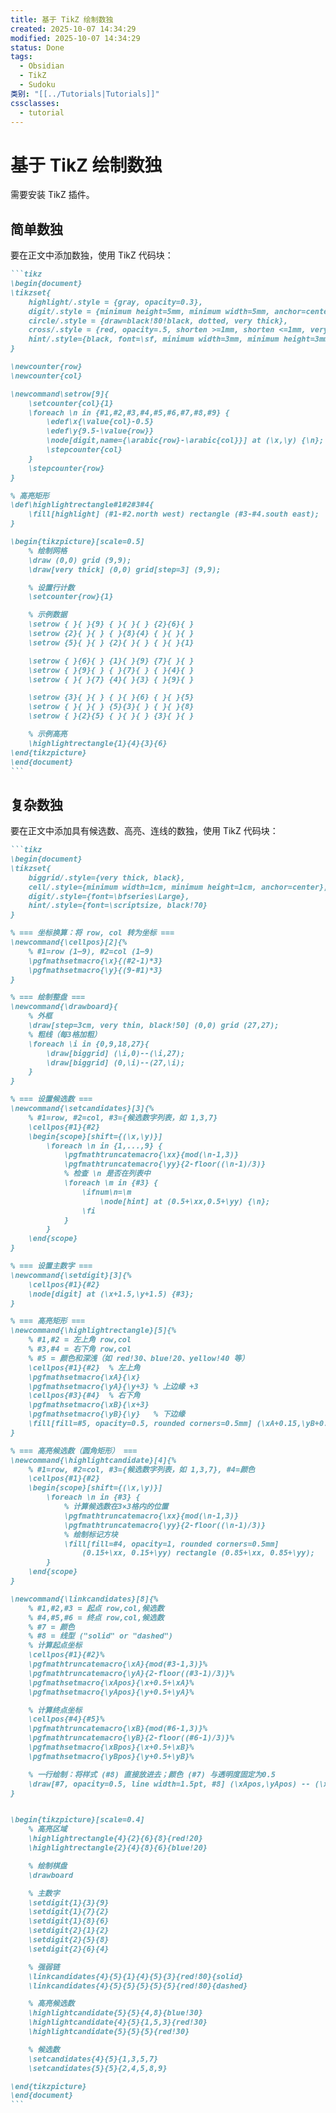 ```yaml
---
title: 基于 TikZ 绘制数独
created: 2025-10-07 14:34:29
modified: 2025-10-07 14:34:29
status: Done
tags:
  - Obsidian
  - TikZ
  - Sudoku
类别: "[[../Tutorials|Tutorials]]"
cssclasses:
  - tutorial
---
```

# 基于 TikZ 绘制数独

需要安装 TikZ 插件。

## 简单数独

要在正文中添加数独，使用 TikZ 代码块：

````markdown
```tikz
\begin{document}
\tikzset{
    highlight/.style = {gray, opacity=0.3},
    digit/.style = {minimum height=5mm, minimum width=5mm, anchor=center},
    circle/.style = {draw=black!80!black, dotted, very thick},
    cross/.style = {red, opacity=.5, shorten >=1mm, shorten <=1mm, very thick, line cap=round},
    hint/.style={black, font=\sf, minimum width=3mm, minimum height=3mm}
}

\newcounter{row}
\newcounter{col}

\newcommand\setrow[9]{
    \setcounter{col}{1}
    \foreach \n in {#1,#2,#3,#4,#5,#6,#7,#8,#9} {
        \edef\x{\value{col}-0.5}
        \edef\y{9.5-\value{row}}
        \node[digit,name={\arabic{row}-\arabic{col}}] at (\x,\y) {\n};
        \stepcounter{col}
    }
    \stepcounter{row}
}

% 高亮矩形
\def\highlightrectangle#1#2#3#4{
    \fill[highlight] (#1-#2.north west) rectangle (#3-#4.south east);
}

\begin{tikzpicture}[scale=0.5]
    % 绘制网格
    \draw (0,0) grid (9,9);
    \draw[very thick] (0,0) grid[step=3] (9,9);

    % 设置行计数
    \setcounter{row}{1}

    % 示例数据
    \setrow { }{ }{9} { }{ }{ } {2}{6}{ }
    \setrow {2}{ }{ } { }{8}{4} { }{ }{ }
    \setrow {5}{ }{ } {2}{ }{ } { }{ }{1}

    \setrow { }{6}{ } {1}{ }{9} {7}{ }{ }
    \setrow { }{9}{ } { }{7}{ } { }{4}{ }
    \setrow { }{ }{7} {4}{ }{3} { }{9}{ }

    \setrow {3}{ }{ } { }{ }{6} { }{ }{5}
    \setrow { }{ }{ } {5}{3}{ } { }{ }{8}
    \setrow { }{2}{5} { }{ }{ } {3}{ }{ }

    % 示例高亮
    \highlightrectangle{1}{4}{3}{6}
\end{tikzpicture}
\end{document}
```
````

## 复杂数独

要在正文中添加具有候选数、高亮、连线的数独，使用 TikZ 代码块：

````markdown
```tikz
\begin{document}
\tikzset{
    biggrid/.style={very thick, black},
    cell/.style={minimum width=1cm, minimum height=1cm, anchor=center},
    digit/.style={font=\bfseries\Large},
    hint/.style={font=\scriptsize, black!70}
}

% === 坐标换算：将 row, col 转为坐标 ===
\newcommand{\cellpos}[2]{%
    % #1=row (1–9), #2=col (1–9)
    \pgfmathsetmacro{\x}{(#2-1)*3}
    \pgfmathsetmacro{\y}{(9-#1)*3}
}

% === 绘制整盘 ===
\newcommand{\drawboard}{
    % 外框
    \draw[step=3cm, very thin, black!50] (0,0) grid (27,27);
    % 粗线（每3格加粗）
    \foreach \i in {0,9,18,27}{
        \draw[biggrid] (\i,0)--(\i,27);
        \draw[biggrid] (0,\i)--(27,\i);
    }
}

% === 设置候选数 ===
\newcommand{\setcandidates}[3]{%
    % #1=row, #2=col, #3={候选数字列表，如 1,3,7}
    \cellpos{#1}{#2}
    \begin{scope}[shift={(\x,\y)}]
        \foreach \n in {1,...,9} {
            \pgfmathtruncatemacro{\xx}{mod(\n-1,3)}
            \pgfmathtruncatemacro{\yy}{2-floor((\n-1)/3)}
            % 检查 \n 是否在列表中
            \foreach \m in {#3} {
                \ifnum\n=\m
                    \node[hint] at (0.5+\xx,0.5+\yy) {\n};
                \fi
            }
        }
    \end{scope}
}

% === 设置主数字 ===
\newcommand{\setdigit}[3]{%
    \cellpos{#1}{#2}
    \node[digit] at (\x+1.5,\y+1.5) {#3};
}

% === 高亮矩形 ===
\newcommand{\highlightrectangle}[5]{%
    % #1,#2 = 左上角 row,col
    % #3,#4 = 右下角 row,col
    % #5 = 颜色和深浅（如 red!30、blue!20、yellow!40 等）
    \cellpos{#1}{#2}  % 左上角
    \pgfmathsetmacro{\xA}{\x}
    \pgfmathsetmacro{\yA}{\y+3} % 上边缘 +3
    \cellpos{#3}{#4}  % 右下角
    \pgfmathsetmacro{\xB}{\x+3}
    \pgfmathsetmacro{\yB}{\y}   % 下边缘
    \fill[fill=#5, opacity=0.5, rounded corners=0.5mm] (\xA+0.15,\yB+0.15) rectangle (\xB-0.15,\yA-0.15);
}

% === 高亮候选数（圆角矩形） ===
\newcommand{\highlightcandidate}[4]{%
    % #1=row, #2=col, #3={候选数字列表，如 1,3,7}, #4=颜色
    \cellpos{#1}{#2}
    \begin{scope}[shift={(\x,\y)}]
        \foreach \n in {#3} {
            % 计算候选数在3×3格内的位置
            \pgfmathtruncatemacro{\xx}{mod(\n-1,3)}
            \pgfmathtruncatemacro{\yy}{2-floor((\n-1)/3)}
            % 绘制标记方块
            \fill[fill=#4, opacity=1, rounded corners=0.5mm]
                (0.15+\xx, 0.15+\yy) rectangle (0.85+\xx, 0.85+\yy);
        }
    \end{scope}
}

\newcommand{\linkcandidates}[8]{%
    % #1,#2,#3 = 起点 row,col,候选数
    % #4,#5,#6 = 终点 row,col,候选数
    % #7 = 颜色
    % #8 = 线型 ("solid" or "dashed")
    % 计算起点坐标
    \cellpos{#1}{#2}%
    \pgfmathtruncatemacro{\xA}{mod(#3-1,3)}%
    \pgfmathtruncatemacro{\yA}{2-floor((#3-1)/3)}%
    \pgfmathsetmacro{\xApos}{\x+0.5+\xA}%
    \pgfmathsetmacro{\yApos}{\y+0.5+\yA}%

    % 计算终点坐标
    \cellpos{#4}{#5}%
    \pgfmathtruncatemacro{\xB}{mod(#6-1,3)}%
    \pgfmathtruncatemacro{\yB}{2-floor((#6-1)/3)}%
    \pgfmathsetmacro{\xBpos}{\x+0.5+\xB}%
    \pgfmathsetmacro{\yBpos}{\y+0.5+\yB}%

    % 一行绘制：将样式 (#8) 直接放进去；颜色 (#7) 与透明度固定为0.5
    \draw[#7, opacity=0.5, line width=1.5pt, #8] (\xApos,\yApos) -- (\xBpos,\yBpos);
}


\begin{tikzpicture}[scale=0.4]
    % 高亮区域
    \highlightrectangle{4}{2}{6}{8}{red!20}
    \highlightrectangle{2}{4}{8}{6}{blue!20}

    % 绘制棋盘
    \drawboard

    % 主数字
    \setdigit{1}{3}{9}
    \setdigit{1}{7}{2}
    \setdigit{1}{8}{6}
    \setdigit{2}{1}{2}
    \setdigit{2}{5}{8}
    \setdigit{2}{6}{4}

    % 强弱链
    \linkcandidates{4}{5}{1}{4}{5}{3}{red!80}{solid}
    \linkcandidates{4}{5}{5}{5}{5}{5}{red!80}{dashed}

    % 高亮候选数
    \highlightcandidate{5}{5}{4,8}{blue!30}
    \highlightcandidate{4}{5}{1,5,3}{red!30}
    \highlightcandidate{5}{5}{5}{red!30}

    % 候选数
    \setcandidates{4}{5}{1,3,5,7}
    \setcandidates{5}{5}{2,4,5,8,9}

\end{tikzpicture}
\end{document}
```
````

